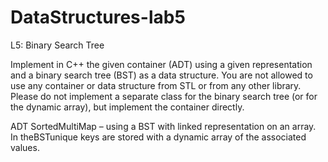 # DataStructures-lab5

L5: Binary Search Tree

Implement in C++ the given container (ADT) using a given representation and a binary search tree (BST) as a data structure. You are not allowed to use any container or data structure from STL or from any other library. Please do not implement a separate class for the binary search tree (or for the dynamic array), but implement the container directly.

ADT SortedMultiMap – using a BST with linked representation on an array. In theBSTunique keys are stored with a dynamic array of the associated values.
